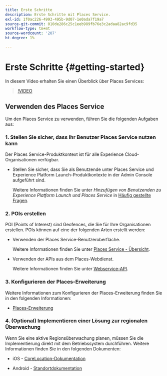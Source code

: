 ```yaml
---
title: Erste Schritte
description: Erste Schritte mit Places Service.
exl-id: 1f0ac226-4993-495b-9d07-1e0ada7f19a7
source-git-commit: 010de286c25c1eeb989fb76e3c2adaa82ac9fd35
workflow-type: tm+mt
source-wordcount: '207'
ht-degree: 1%

---
```


# Erste Schritte {#getting-started}

In diesem Video erhalten Sie einen Überblick über Places Services:

<!--
Test of different youtube link for exl
-->

>[!VIDEO](https://video.tv.adobe.com/v/41647)

## Verwenden des Places Service

Um den Places Service zu verwenden, führen Sie die folgenden Aufgaben aus:

### 1. Stellen Sie sicher, dass Ihr Benutzer Places Service nutzen kann

Der Places Service-Produktkontext ist für alle Experience Cloud-Organisationen verfügbar.

* Stellen Sie sicher, dass Sie als Benutzende unter Places Service und Experience Platform Launch-Produktkontexte in der Admin Console aufgeführt sind.

  Weitere Informationen finden Sie unter *Hinzufügen von Benutzenden zu Experience Platform Launch und Places Service* in [Häufig gestellte Fragen](/help/places-gain-access.md).


### 2. POIs erstellen

POI (Points of Interest) sind Geofences, die Sie für Ihre Organisationen erstellen. POIs können auf eine der folgenden Arten erstellt werden:

* Verwenden der Places Service-Benutzeroberfläche.

  Weitere Informationen finden Sie unter [Places Service - Übersicht](/help/poi-mgmt-ui/poi-mgmt-ui-overview.md).

* Verwenden der APIs aus dem Places-Webdienst.

  Weitere Informationen finden Sie unter [Webservice-API](/help/web-service-api/places-web-services.md).


### 3. Konfigurieren der Places-Erweiterung

Weitere Informationen zum Konfigurieren der Places-Erweiterung finden Sie in den folgenden Informationen:

* [Places-Erweiterung](/help/places-ext-aep-sdks/places-extension/places-extension.md)

### 4. (Optional) Implementieren einer Lösung zur regionalen Überwachung

Wenn Sie eine aktive Regionsüberwachung planen, müssen Sie die Implementierung direkt mit dem Betriebssystem durchführen. Weitere Informationen finden Sie in den folgenden Dokumenten:

* iOS - [CoreLocation-Dokumentation](https://developer.apple.com/documentation/corelocation/monitoring_the_user_s_proximity_to_geographic_regions)

* Android - [Standortdokumentation](https://developer.android.com/training/location/geofencing)